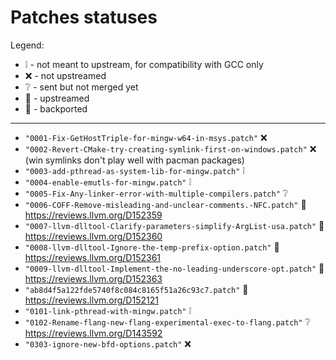 # Patches statuses

Legend:

- :grey_exclamation: - not meant to upstream, for compatibility with GCC only
- :x: - not upstreamed
- :grey_question: - sent but not merged yet
- :arrow_up_small:  - upstreamed
- :arrow_down_small:  - backported

-----

- `"0001-Fix-GetHostTriple-for-mingw-w64-in-msys.patch"` :x:
- `"0002-Revert-CMake-try-creating-symlink-first-on-windows.patch"` :x: (win symlinks don't play well with pacman packages)
- `"0003-add-pthread-as-system-lib-for-mingw.patch"` :grey_exclamation:
- `"0004-enable-emutls-for-mingw.patch"` :grey_exclamation:
- `"0005-Fix-Any-linker-error-with-multiple-compilers.patch"` :grey_question:
- `"0006-COFF-Remove-misleading-and-unclear-comments.-NFC.patch"` :arrow_down_small: https://reviews.llvm.org/D152359
- `"0007-llvm-dlltool-Clarify-parameters-simplify-ArgList-usa.patch"` :arrow_down_small: https://reviews.llvm.org/D152360
- `"0008-llvm-dlltool-Ignore-the-temp-prefix-option.patch"` :arrow_down_small: https://reviews.llvm.org/D152361
- `"0009-llvm-dlltool-Implement-the-no-leading-underscore-opt.patch"` :arrow_down_small: https://reviews.llvm.org/D152363
- `"ab8d4f5a122fde5740f8c084c8165f51a26c93c7.patch"` :arrow_down_small: https://reviews.llvm.org/D152121
- `"0101-link-pthread-with-mingw.patch"` :grey_exclamation:
- `"0102-Rename-flang-new-flang-experimental-exec-to-flang.patch"` :grey_question: https://reviews.llvm.org/D143592
- `"0303-ignore-new-bfd-options.patch"` :x:
